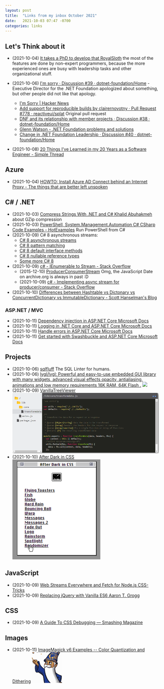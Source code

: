 ```yaml
---
layout: post
title:  "Links from my inbox October 2021"
date:   2021-10-03 07:47 -0700
categories: links
---
```


## Let's Think about it

- (2021-10-04) [It takes a PhD to develop that   RoyalSloth](https://blog.royalsloth.eu/posts/it-takes-a-phd-to-develop-that/) the most of the features are done by non-expert programmers, because the more experienced ones are busy with leadership tasks and other organizational stuff.

- (2021-10-06) [I'm sorry · Discussion #39 · dotnet-foundation/Home](https://github.com/dotnet-foundation/Home/discussions/39) - Executive Director for the .NET Foundation apologized about something, but other people did not like that apology.
    * [I'm Sorry | Hacker News](https://news.ycombinator.com/item?id=28779342)
    * [Add support for reproducible builds by clairernovotny · Pull Request #778 · reactiveui/splat](https://github.com/reactiveui/splat/pull/778/files) Original pull request
    * [DNF and its relationship with member projects · Discussion #38 · dotnet-foundation/Home](https://github.com/dotnet-foundation/Home/discussions/38)
    * [Glenn Watson - .NET Foundation problems and solutions](https://www.glennwatson.net/posts/dnf-problems-solutions)
    * [Change in .NET Foundation Leadership · Discussion #40 · dotnet-foundation/Home](https://github.com/dotnet-foundation/Home/discussions/40)
- (2021-10-08) [20 Things I've Learned in my 20 Years as a Software Engineer - Simple Thread](https://www.simplethread.com/20-things-ive-learned-in-my-20-years-as-a-software-engineer/)


## Azure

- (2021-10-04) [HOWTO: Install Azure AD Connect behind an Internet Proxy - The things that are better left unspoken](https://dirteam.com/sander/2021/01/19/howto-install-azure-ad-connect-behind-an-internet-proxy/)


## C# / .NET

- (2021-10-03) [Compress Strings With .NET and C# Khalid Abuhakmeh](https://khalidabuhakmeh.com/compress-strings-with-dotnet-and-csharp?utm_source=csharpdigest&utm_medium=email&utm_campaign=383) about GZip compression
- (2021-10-03) [PowerShell, System.Management.Automation C#  CSharp  Code Examples - HotExamples](https://csharp.hotexamples.com/examples/System.Management.Automation/PowerShell/-/php-powershell-class-examples.html) Run PowerShell from C#
- (2021-10-09) C# 8 asynchronous streams:
    * [C# 8 asynchronous streams](https://developers.redhat.com/blog/2020/02/24/c-8-asynchronous-streams)
    * [C# 8 pattern matching](https://developers.redhat.com/blog/2020/02/27/c-8-pattern-matching)
    * [C# 8 default interface methods](https://developers.redhat.com/blog/2020/03/03/c-8-default-interface-methods)
    * [C# 8 nullable reference types](https://developers.redhat.com/blog/2020/03/05/c-8-nullable-reference-types)
    * [Some more C# 8](https://developers.redhat.com/blog/2020/03/11/some-more-c-8)
- (2021-10-09) [c# - IEnumerable to Stream - Stack Overflow](https://stackoverflow.com/questions/22047900/ienumerable-to-stream)
    * (2015-12-10) [ProducerConsumerStream](https://web.archive.org/web/20151210235510/http://www.informit.com/guides/content.aspx?g=dotnet&seqNum=852) Omg, the JavaScript Date on archive.org is always in past :D
    * (2021-10-09) [c# - Implementing async stream for producer/consumer - Stack Overflow](https://stackoverflow.com/questions/3721552/implementing-async-stream-for-producer-consumer)
- (2021-10-10) [Differences between Hashtable vs Dictonary vs ConcurrentDictionary vs ImmutableDictionary - Scott Hanselman's Blog](https://www.hanselman.com/blog/differences-between-hashtable-vs-dictonary-vs-concurrentdictionary-vs-immutabledictionary?utm_source=csharpdigest&utm_medium=email&utm_campaign=384)

### ASP.NET / MVC
- (2021-10-11) [Dependency injection in ASP.NET Core   Microsoft Docs](https://docs.microsoft.com/en-us/aspnet/core/fundamentals/dependency-injection?view=aspnetcore-5.0)
- (2021-10-11) [Logging in .NET Core and ASP.NET Core   Microsoft Docs](https://docs.microsoft.com/en-us/aspnet/core/fundamentals/logging/?view=aspnetcore-5.0)
- (2021-10-11) [Handle errors in ASP.NET Core   Microsoft Docs](https://docs.microsoft.com/en-us/aspnet/core/fundamentals/error-handling?view=aspnetcore-5.0)
- (2021-10-11) [Get started with Swashbuckle and ASP.NET Core   Microsoft Docs](https://docs.microsoft.com/en-us/aspnet/core/tutorials/getting-started-with-swashbuckle?view=aspnetcore-5.0&tabs=visual-studio)

## Projects

- (2021-10-06) [sqlfluff](https://www.sqlfluff.com/) The SQL Linter for humans.
- (2021-10-06) [lvgl/lvgl: Powerful and easy-to-use embedded GUI library with many widgets, advanced visual effects  opacity, antialiasing, animations  and low memory requirements  16K RAM, 64K Flash .](https://github.com/lvgl/lvgl)
![](https://camo.githubusercontent.com/b9f59645f486900c0f75fb74b2af9fefbda3575ead45de9194d60e8176c02f40/68747470733a2f2f6c76676c2e696f2f6173736574732f696d616765732f6c76676c5f776964676574735f64656d6f2e676966)
- (2021-10-09) [VanillaTreeViewer](https://abhchand.me/vanilla-tree-viewer/)
![picture 1](/images/0c87a2a2adbf85dbf78696d17fff56e14b22ec34f439fe960325c255e89969f9.png)
- (2021-10-10) [After Dark in CSS](https://www.bryanbraun.com/after-dark-css/#)
![picture 1](/images/c35c7f080467cfd3c6a0926b562ba1d4c75c69065e8d3f6f511d61a8d1e39b04.png)


## JavaScript

- (2021-10-09) [Web Streams Everywhere  and Fetch for Node.js    CSS-Tricks](https://css-tricks.com/web-streams-everywhere-and-fetch-for-node-js/)
- (2021-10-09) [Replacing jQuery with Vanilla ES6   Aaron T. Grogg](https://aarontgrogg.com/blog/2021/09/29/replacing-jquery-with-vanilla-es6/)

## CSS

- (2021-10-09) [A Guide To CSS Debugging — Smashing Magazine](https://www.smashingmagazine.com/2021/10/guide-debugging-css/)

## Images

- (2021-10-11) [ImageMagick v6 Examples -- Color Quantization and Dithering](https://legacy.imagemagick.org/Usage/quantize/#dither)
![picture 1](/images/78461cc95f7dbba1480164a23a3d07f0b48b5191633eb3dc070dd1d295fbf050.png)



